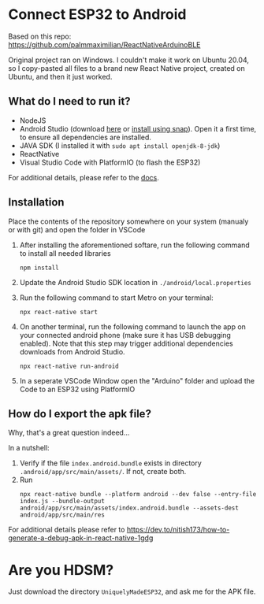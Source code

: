 # Connect ESP32 to Android

Based on this repo: https://github.com/palmmaximilian/ReactNativeArduinoBLE

Original project ran on Windows. I couldn't make it work on Ubuntu 20.04, so I copy-pasted all files to a brand new React Native project, created on Ubuntu, and then it just worked.


## What do I need to run it?
* NodeJS
* Android Studio (download [here](https://developer.android.com/studio) or [install using snap](https://snapcraft.io/android-studio)). Open it a first time, to ensure all dependencies are installed.
* JAVA SDK (I installed it with `sudo apt install openjdk-8-jdk`)
* ReactNative
* Visual Studio Code with PlatformIO (to flash the ESP32)

For additional details, please refer to the [docs](https://reactnative.dev/docs/environment-setup).

## Installation
Place the contents of the repository somewhere on your system (manualy or with git) and open the folder in VSCode

1. After installing the aforementioned softare, run the following command to install all needed libraries
    ```
    npm install
    ```
2. Update the Android Studio SDK location in `./android/local.properties`

3. Run the following command to start Metro on your terminal:
    ```
    npx react-native start
    ```  
4. On another terminal, run the following command to launch the app on your connected android phone (make sure it has USB debugging enabled). Note that this step may trigger additional dependencies downloads from Android Studio.
    ```
    npx react-native run-android
    ```
5. In a seperate VSCode Window open the "Arduino" folder and upload the Code to an ESP32 using PlatformIO

## How do I export the apk file?
Why, that's a great question indeed...

In a nutshell:
1. Verify if the file `index.android.bundle` exists in directory `.android/app/src/main/assets/`. If not, create both.
2. Run
    ```
    npx react-native bundle --platform android --dev false --entry-file index.js --bundle-output android/app/src/main/assets/index.android.bundle --assets-dest android/app/src/main/res
    ```

For additional details please refer to https://dev.to/nitish173/how-to-generate-a-debug-apk-in-react-native-1gdg





# Are you HDSM?
Just download the directory `UniquelyMadeESP32`, and ask me for the APK file.
